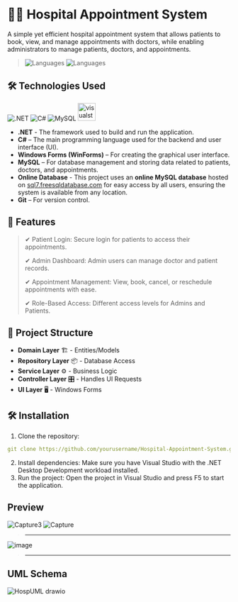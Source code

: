 # 🏥📅 Hospital Appointment System
A simple yet efficient hospital appointment system that allows patients to book, view, and manage appointments with doctors, while enabling administrators to manage patients, doctors, and appointments.
>![Languages](https://img.shields.io/badge/Languages-C%23-blue)
>![Languages](https://img.shields.io/badge/Languages-SQL-blue)

## 🛠️ Technologies Used
![.NET](https://img.shields.io/badge/.NET-512BD4?style=for-the-badge&logo=.net&logoColor=white)
![C#](https://img.shields.io/badge/C%23-239120?style=for-the-badge&logo=c-sharp&logoColor=white)
![MySQL](https://img.shields.io/badge/MySQL-4479A1?style=for-the-badge&logo=mysql&logoColor=white)
<img src="https://cdn.jsdelivr.net/gh/devicons/devicon/icons/visualstudio/visualstudio-plain.svg" height="40" alt="visualstudio logo"  />
- **.NET** - The framework used to build and run the application.
- **C#** – The main programming language used for the backend and user interface (UI).
- **Windows Forms (WinForms)** – For creating the graphical user interface.
- **MySQL** – For database management and storing data related to patients, doctors, and appointments.
- **Online Database** - This project uses an **online MySQL database** hosted on [sql7.freesqldatabase.com](https://www.freesqldatabase.com) for easy access by all users, ensuring the system is available from any location.
- **Git** – For version control.

## 🎯 Features
  > ✔ Patient Login: Secure login for patients to access their appointments.
> 
  > ✔ Admin Dashboard: Admin users can manage doctor and patient records.
> 
  > ✔ Appointment Management: View, book, cancel, or reschedule appointments with ease.
> 
  > ✔ Role-Based Access: Different access levels for Admins and Patients.

## 📁 Project Structure
  - **Domain Layer** 🏗 - Entities/Models
  - **Repository Layer** 📦 - Database Access
  - **Service Layer** ⚙ - Business Logic
  - **Controller Layer** 🎛 - Handles UI Requests
  - **UI Layer** 🖥 - Windows Forms

## 🛠️ Installation
1. Clone the repository:
```yaml
git clone https://github.com/yourusername/Hospital-Appointment-System.git
```

2. Install dependencies:  Make sure you have Visual Studio with the .NET Desktop Development workload installed.
3. Run the project:  Open the project in Visual Studio and press F5 to start the application.

## Preview
![Capture3](https://github.com/user-attachments/assets/65822090-1318-4abc-b184-b887b2195065)
![Capture](https://github.com/user-attachments/assets/10d9409a-00bb-4047-b39a-7443755640e1)
> -----------------------------------------------------------------------------------------
![image](https://github.com/user-attachments/assets/979f512f-47ea-4ba1-bf43-619a1c702900)

> -----------------------------------------------------------------------------------------
## UML Schema
![HospUML drawio](https://github.com/user-attachments/assets/d4c25a14-4d61-41e6-afb1-f1cbbc505530)
